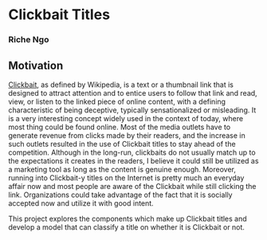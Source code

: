 # Clickbait Titles

### Riche Ngo

## Motivation

[Clickbait](https://en.wikipedia.org/wiki/Clickbait), as defined by Wikipedia, is a text or a thumbnail link that is designed to attract attention and to entice users to 
follow that link and read, view, or listen to the linked piece of online content, with a defining characteristic of being deceptive, typically sensationalized or misleading. 
It is a very interesting concept widely used in the context of today, where most thing could be found online. Most of the media outlets have to generate revenue from clicks 
made by their readers, and the increase in such outlets resulted in the use of Clickbait titles to stay ahead of the competition. Although in the long-run, clickbaits do 
not usually match up to the expectations it creates in the readers, I believe it could still be utilized as a marketing tool as long as the content is genuine enough. 
Moreover, running into Clickbait-y titles on the Internet is pretty much an everyday affair now and most people are aware of the Clickbait while still clicking the link. 
Organizations could take advantage of the fact that it is socially accepted now and utilize it with good intent.

This project explores the components which make up Clickbait titles and develop a model that can classify a title on whether it is Clickbait or not.
